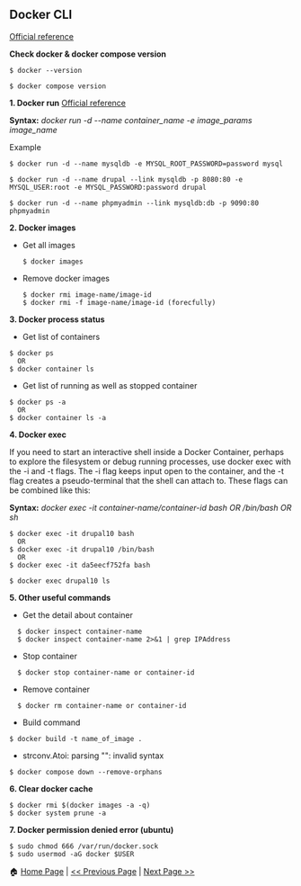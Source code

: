 ## Docker CLI ##
[Official reference](https://docs.docker.com/engine/reference/commandline/docker/)

**Check docker & docker compose version**
```
$ docker --version

$ docker compose version
```

**1. Docker run** [Official reference](https://docs.docker.com/engine/reference/commandline/run/)

**Syntax:** *docker run -d --name container_name -e image_params image_name*

Example
```
$ docker run -d --name mysqldb -e MYSQL_ROOT_PASSWORD=password mysql

$ docker run -d --name drupal --link mysqldb -p 8080:80 -e MYSQL_USER:root -e MYSQL_PASSWORD:password drupal

$ docker run -d --name phpmyadmin --link mysqldb:db -p 9090:80 phpmyadmin
```

**2. Docker images**
 - Get all images
   ```
   $ docker images
   ```
- Remove docker images
  ```
  $ docker rmi image-name/image-id
  $ docker rmi -f image-name/image-id (forecfully)
  ```

**3. Docker process status**

- Get list of containers
```
$ docker ps
  OR
$ docker container ls
```
- Get list of running as well as stopped container
```
$ docker ps -a
  OR
$ docker container ls -a
```
**4. Docker exec**

If you need to start an interactive shell inside a Docker Container, perhaps to explore the filesystem or debug running processes, use docker exec with the -i and -t flags.
The -i flag keeps input open to the container, and the -t flag creates a pseudo-terminal that the shell can attach to. These flags can be combined like this:

**Syntax:** *docker exec -it container-name/container-id bash OR /bin/bash OR sh*

```
$ docker exec -it drupal10 bash 
  OR
$ docker exec -it drupal10 /bin/bash
  OR
$ docker exec -it da5eecf752fa bash

$ docker exec drupal10 ls
```

**5. Other useful commands**
* Get the detail about container
```
  $ docker inspect container-name
  $ docker inspect container-name 2>&1 | grep IPAddress
```
* Stop container
```
  $ docker stop container-name or container-id
```
* Remove container
```
  $ docker rm container-name or container-id
```
* Build command
```
$ docker build -t name_of_image .
```
* strconv.Atoi: parsing "": invalid syntax
```
$ docker compose down --remove-orphans
```

**6. Clear docker cache**
```
$ docker rmi $(docker images -a -q)
$ docker system prune -a
```

**7. Docker permission denied error (ubuntu)**
```
$ sudo chmod 666 /var/run/docker.sock
$ sudo usermod -aG docker $USER
```


:house: [Home Page](README.md) | [<< Previous Page](README.md) | [Next Page >>](Sample-Project.md)
